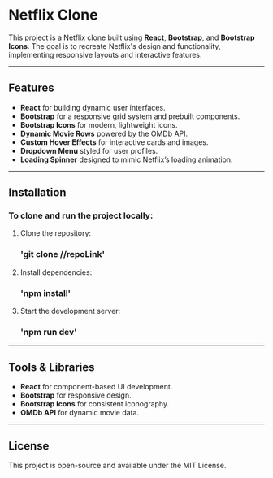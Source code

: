 # Netflix Clone

This project is a Netflix clone built using **React**, **Bootstrap**, and **Bootstrap Icons**. The goal is to recreate Netflix's design and functionality, implementing responsive layouts and interactive features.

---

## Features

- **React** for building dynamic user interfaces.
- **Bootstrap** for a responsive grid system and prebuilt components.
- **Bootstrap Icons** for modern, lightweight icons.
- **Dynamic Movie Rows** powered by the OMDb API.
- **Custom Hover Effects** for interactive cards and images.
- **Dropdown Menu** styled for user profiles.
- **Loading Spinner** designed to mimic Netflix’s loading animation.

---

## Installation
### To clone and run the project locally:

1. Clone the repository:
   ### 'git clone //repoLink'
2. Install dependencies:
   ### 'npm install'
3. Start the development server:
   ### 'npm run dev'

---

## Tools & Libraries

- **React** for component-based UI development.
- **Bootstrap** for responsive design.
- **Bootstrap Icons** for consistent iconography.
- **OMDb API** for dynamic movie data.

---

## License

This project is open-source and available under the MIT License.

